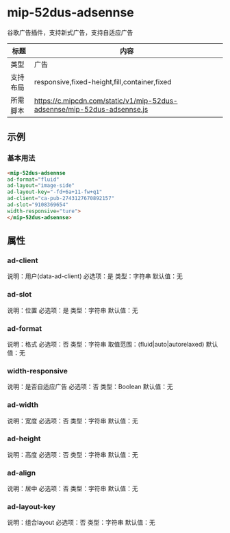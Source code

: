# mip-52dus-adsennse

谷歌广告插件，支持新式广告，支持自适应广告

标题|内容
----|----
类型|广告
支持布局|responsive,fixed-height,fill,container,fixed
所需脚本|https://c.mipcdn.com/static/v1/mip-52dus-adsennse/mip-52dus-adsennse.js

## 示例

### 基本用法
```html
<mip-52dus-adsennse
ad-format="fluid"
ad-layout="image-side"
ad-layout-key="-fd+6a+11-fw+q1"
ad-client="ca-pub-2743127670892157"
ad-slot="9108369654"
width-responsive="ture">
</mip-52dus-adsennse>
```

## 属性

### ad-client
说明：用户(data-ad-client)
必选项：是 
类型：字符串
默认值：无

### ad-slot
说明：位置 
必选项：是 
类型：字符串
默认值：无

### ad-format
说明：格式 
必选项：否 
类型：字符串
取值范围：(fluid|auto|autorelaxed)
默认值：无

### width-responsive
说明：是否自适应广告 
必选项：否 
类型：Boolean
默认值：无

### ad-width
说明：宽度 
必选项：否 
类型：字符串
默认值：无

### ad-height
说明：高度 
必选项：否 
类型：字符串
默认值：无

### ad-align
说明：居中 
必选项：否 
类型：字符串
默认值：无

### ad-layout-key
说明：组合layout 
必选项：否 
类型：字符串
默认值：无

